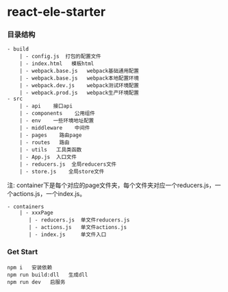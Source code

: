 # react-ele-starter

### 目录结构
```
- build
    | - config.js  打包的配置文件
    | - index.html   模板html
    | - webpack.base.js   webpack基础通用配置
    | - webpack.base.js   webpack本地配置环境
    | - webpack.dev.js    webpack测试环境配置
    | - webpack.prod.js   webpack生产环境配置
- src
    | - api    接口api
    | - components    公用组件
    | - env    一些环境地址配置
    | - middleware    中间件
    | - pages    路由page
    | - routes   路由
    | - utils   工具类函数
    | - App.js 	入口文件
    | - reducers.js  全局reducers文件
    | - store.js    全局store文件
```

注: container下是每个对应的page文件夹，每个文件夹对应一个reducers.js，一个actions.js，一个index.js。
```
- containers
    | - xxxPage
       | - reducers.js  单文件reducers.js
       | - actions.js   单文件actions.js
       | - index.js     单文件入口

```

### Get Start
```
npm i   安装依赖
npm run build:dll   生成dll
npm run dev   启服务
```
